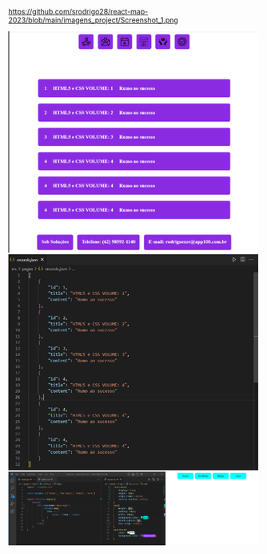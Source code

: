 https://github.com/srodrigo28/react-map-2023/blob/main/imagens_project/Screenshot_1.png

<img width='500px' src='https://github.com/srodrigo28/react-map-2023/blob/main/imagens_project/Screenshot_1.png'/>
<img width='500px' src='https://github.com/srodrigo28/react-map-2023/blob/main/imagens_project/Screenshot_2.png'/>
<img width='500px' src='https://github.com/srodrigo28/react-map-2023/blob/main/imagens_project/Screenshot_3.png'/>
